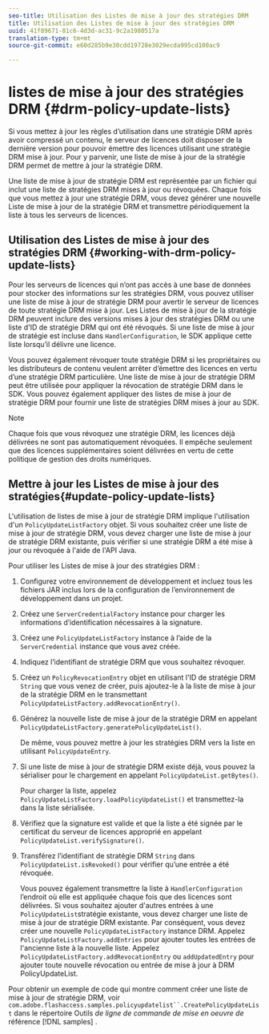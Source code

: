 ```yaml
---
seo-title: Utilisation des Listes de mise à jour des stratégies DRM
title: Utilisation des Listes de mise à jour des stratégies DRM
uuid: 41f89671-81c6-4d3d-ac31-9c2a1980517a
translation-type: tm+mt
source-git-commit: e60d285b9e30cdd19728e3029ecda995cd100ac9

---
```



# listes de mise à jour des stratégies DRM {#drm-policy-update-lists}

Si vous mettez à jour les règles d’utilisation dans une stratégie DRM après avoir compressé un contenu, le serveur de licences doit disposer de la dernière version pour pouvoir émettre des licences utilisant une stratégie DRM mise à jour. Pour y parvenir, une liste de mise à jour de la stratégie DRM permet de mettre à jour la stratégie DRM.

Une liste de mise à jour de stratégie DRM est représentée par un fichier qui inclut une liste de stratégies DRM mises à jour ou révoquées. Chaque fois que vous mettez à jour une stratégie DRM, vous devez générer une nouvelle Liste de mise à jour de la stratégie DRM et transmettre périodiquement la liste à tous les serveurs de licences.

## Utilisation des Listes de mise à jour des stratégies DRM {#working-with-drm-policy-update-lists}

Pour les serveurs de licences qui n’ont pas accès à une base de données pour stocker des informations sur les stratégies DRM, vous pouvez utiliser une liste de mise à jour de stratégie DRM pour avertir le serveur de licences de toute stratégie DRM mise à jour. Les Listes de mise à jour de la stratégie DRM peuvent inclure des versions mises à jour des stratégies DRM ou une liste d&#39;ID de stratégie DRM qui ont été révoqués. Si une liste de mise à jour de stratégie est incluse dans `HandlerConfiguration`, le SDK applique cette liste lorsqu’il délivre une licence.

Vous pouvez également révoquer toute stratégie DRM si les propriétaires ou les distributeurs de contenu veulent arrêter d’émettre des licences en vertu d’une stratégie DRM particulière. Une liste de mise à jour de stratégie DRM peut être utilisée pour appliquer la révocation de stratégie DRM dans le SDK. Vous pouvez également appliquer des listes de mise à jour de stratégie DRM pour fournir une liste de stratégies DRM mises à jour au SDK.

>[!NOTE]
>
>Chaque fois que vous révoquez une stratégie DRM, les licences déjà délivrées ne sont pas automatiquement révoquées. Il empêche seulement que des licences supplémentaires soient délivrées en vertu de cette politique de gestion des droits numériques.

## Mettre à jour les Listes de mise à jour des stratégies{#update-policy-update-lists}

L&#39;utilisation de listes de mise à jour de stratégie DRM implique l&#39;utilisation d&#39;un `PolicyUpdateListFactory` objet. Si vous souhaitez créer une liste de mise à jour de stratégie DRM, vous devez charger une liste de mise à jour de stratégie DRM existante, puis vérifier si une stratégie DRM a été mise à jour ou révoquée à l&#39;aide de l&#39;API Java.

Pour utiliser les Listes de mise à jour des stratégies DRM :

1. Configurez votre environnement de développement et incluez tous les fichiers JAR inclus lors de la configuration de l’environnement de développement dans un projet.
1. Créez une `ServerCredentialFactory` instance pour charger les informations d’identification nécessaires à la signature.
1. Créez une `PolicyUpdateListFactory` instance à l’aide de la `ServerCredential` instance que vous avez créée.
1. Indiquez l’identifiant de stratégie DRM que vous souhaitez révoquer.
1. Créez un `PolicyRevocationEntry` objet en utilisant l&#39;ID de stratégie DRM `String` que vous venez de créer, puis ajoutez-le à la liste de mise à jour de la stratégie DRM en le transmettant `PolicyUpdateListFactory.addRevocationEntry()`.
1. Générez la nouvelle liste de mise à jour de la stratégie DRM en appelant `PolicyUpdateListFactory.generatePolicyUpdateList()`.

   De même, vous pouvez mettre à jour les stratégies DRM vers la liste en utilisant `PolicyUpdateEntry`.
1. Si une liste de mise à jour de stratégie DRM existe déjà, vous pouvez la sérialiser pour le chargement en appelant `PolicyUpdateList.getBytes()`.

   Pour charger la liste, appelez `PolicyUpdateListFactory.loadPolicyUpdateList()` et transmettez-la dans la liste sérialisée.
1. Vérifiez que la signature est valide et que la liste a été signée par le certificat du serveur de licences approprié en appelant `PolicyUpdateList.verifySignature()`.
1. Transférez l’identifiant de stratégie DRM `String` dans `PolicyUpdateList.isRevoked()` pour vérifier qu’une entrée a été révoquée.

   Vous pouvez également transmettre la liste à `HandlerConfiguration` l’endroit où elle est appliquée chaque fois que des licences sont délivrées.
Si vous souhaitez ajouter d&#39;autres entrées à une `PolicyUpdateList`stratégie existante, vous devez charger une liste de mise à jour de stratégie DRM existante. Par conséquent, vous devez créer une nouvelle `PolicyUpdateListFactory` instance DRM. Appelez `PolicyUpdateListFactory.addEntries` pour ajouter toutes les entrées de l&#39;ancienne liste à la nouvelle liste. Appelez `PolicyUpdateListFactory.addRevocationEntry` ou `addUpdatedEntry` pour ajouter toute nouvelle révocation ou entrée de mise à jour à DRM PolicyUpdateList.

Pour obtenir un exemple de code qui montre comment créer une liste de mise à jour de stratégie DRM, voir `com.adobe.flashaccess.samples.policyupdatelist``.CreatePolicyUpdateList` dans le répertoire Outils *de ligne de commande de mise en oeuvre de* référence [!DNL samples] .

